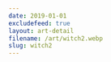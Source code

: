 ```yaml
---
date: 2019-01-01
excludefeed: true
layout: art-detail
filename: /art/witch2.webp
slug: witch2
---
```


